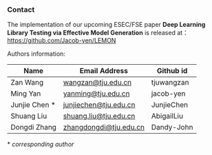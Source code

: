 ### Contact

The implementation of our upcoming ESEC/FSE paper **Deep Learning Library Testing via Effective Model Generation** is released at：https://github.com/Jacob-yen/LEMON

Authors information:

| Name          | Email Address          | **Github id** |
| ------------- | ---------------------- | ------------- |
| Zan Wang      | wangzan@tju.edu.cn     | tjuwangzan    |
| Ming Yan      | yanming@tju.edu.cn     | jacob-yen     |
| Junjie Chen * | junjiechen@tju.edu.cn  | JunjieChen    |
| Shuang Liu    | shuang.liu@tju.edu.cn  | AbigailLiu    |
| Dongdi Zhang  | zhangdongdi@tju.edu.cn | Dandy-John    |

\* *corresponding author*